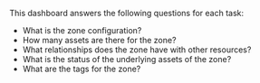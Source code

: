 This dashboard answers the following questions for each task:

- What is the zone configuration?
- How many assets are there for the zone?
- What relationships does the zone have with other resources?
- What is the status of the underlying assets of the zone?
- What are the tags for the zone?
